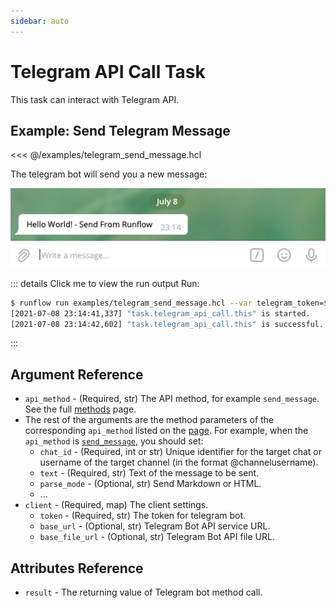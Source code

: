 ```yaml
---
sidebar: auto
---
```


# Telegram API Call Task

This task can interact with Telegram API.

## Example: Send Telegram Message

<<< @/examples/telegram_send_message.hcl

The telegram bot will send you a new message:

![preview of the telegram message](/images/telegram-send-message-example.png)

::: details Click me to view the run output
Run:
```bash
$ runflow run examples/telegram_send_message.hcl --var telegram_token=$TELEGRAM_TOKEN --var chat_id=$CHAT_ID
[2021-07-08 23:14:41,337] "task.telegram_api_call.this" is started.
[2021-07-08 23:14:42,602] "task.telegram_api_call.this" is successful.
```
:::

## Argument Reference

* `api_method` - (Required, str) The API method, for example `send_message`. See the full [methods](https://python-telegram-bot.readthedocs.io/en/latest/telegram.bot.html) page.
* The rest of the arguments are the method parameters of the corresponding `api_method` listed on the [page](https://python-telegram-bot.readthedocs.io/en/latest/telegram.bot.html). For example, when the `api_method` is [`send_message`](https://python-telegram-bot.readthedocs.io/en/latest/telegram.bot.html#telegram.Bot.send_message), you should set:
  * `chat_id` - (Required, int or str) Unique identifier for the target chat or username of the target channel (in the format @channelusername).
  * `text` - (Required, str) Text of the message to be sent.
  * `parse_mode` - (Optional, str) Send Markdown or HTML.
  * ...
* `client` - (Required, map) The client settings.
  * `token` - (Required, str) The token for telegram bot.
  * `base_url` - (Optional, str) Telegram Bot API service URL.
  * `base_file_url` - (Optional, str) Telegram Bot API file URL.

## Attributes Reference

* `result` - The returning value of Telegram bot method call.
